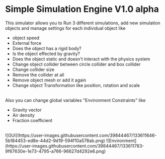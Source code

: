 # Simple Simulation Engine V1.0 alpha
This simulator allows you to Run 3 different simulations, add new simulation objects and manage settings for each individual object like
<ul>
<li> object speed </li>
<li> External force </li>
<li> Does the object has a rigid body? </li>
<li> Is the object effected by gravity? </li>
<li> Does the object static and doesn't interact with the physics system </li>
<li> Change object collider between circle collider and box collider </li>
<li> Change collider size </li>
<li> Remove the collider at all </li>
<li> Remove object mesh or add it again </li>
<li> Change object Transformation like position, rotation and scale </li>
</ul>
</br>
Also you can change global variables "Environment Constraints" like 
<ul>
<li> Gravity vector </li>
<li> Air density </li>
<li> Fraction coefficient </li>
</ul>
</br>
![GUI](https://user-images.githubusercontent.com/39844467/133611646-5b184453-ed8e-44d2-9d19-594f10a578ab.png)
![Environment](https://user-images.githubusercontent.com/39844467/133611783-9f67630e-1e73-4795-a766-96627d4292e6.png)
